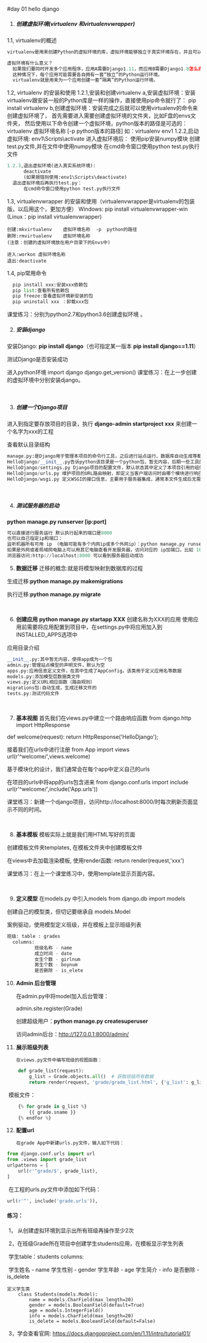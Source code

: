 #day 01 hello django
1. ##### **创建虚拟环境**(virtualenv 和virtualenvwrapper)

  1.1, virtualenv的概述

  ```python
  virtualenv是用来创建Python的虚拟环境的库，虚拟环境能够独立于真实环境存在，并且可以同时有多个互相独立的Python虚拟环境，每个虚拟环境都可以营造一个干净的开发环境，对于项目的依赖、版本的控制有着非常重要的作用。

  虚拟环境有什么意义？
  	如果我们要同时开发多个应用程序，应用A需要Django1.11，而应用B需要Django1.8怎么办？
  	这种情况下，每个应用可能需要各自拥有一套“独立”的Python运行环境。
  	virtualenv就是用来为一个应用创建一套“隔离”的Python运行环境。
  ```

  1.2, virtualenv 的安装和使用
  	1.2.1,安装和创建virtualenv
  		a,安装虚拟环境：安装virtualenv跟安装一般的Python库是一样的操作，直接使用pip命令就行了：
  				pip install virtualenv
  		b,创建虚拟环境：安装完成之后就可以使用virtualenv的命令来创建虚拟环境了，
  			  首先需要进入需要创建虚拟环境的文件夹，比如F盘的envs文件夹，
  			  然后使用以下命令创建一个虚拟环境，python版本的路径是可选的：
  				virtualenv 虚拟环境名称 [-p python版本的路径]
  				如：virtualenv env1 
  	1.2.2,启动虚拟环境:
  			env1\Scripts\activate
  		进入虚拟环境后：
  			使用pip安装numpy模块
  			创建test.py文件,并在文件中使用numpy模块
  			在cmd命令窗口使用python test.py执行文件
  			
  ```python
  1.2.3,退出虚拟环境(进入真实系统环境): 
  		deactivate  
  		(如果报错则使用:env1\Scripts\deactivate)
  	退出虚拟环境后再执行test.py：
  		在cmd命令窗口使用python test.py执行文件
  ```


  1.3, virtualenvwrapper 的安装和使用（virtualenvwrapper是virtualenv的包装版，以后用这个，更加方便）
  	Windows: pip install virtualenvwrapper-win
  	(Linux：pip install virtualenvwrapper)
  	
  	创建:mkvirtualenv    虚拟环境名称  -p  python的路径 
  	删除:rmvirtualenv    虚拟环境名称
  	(注意：创建的虚拟环境放在用户目录下的Envs中)
  	
  	进入:workon 虚拟环境名称
  	退出:deactivate 

  1.4, pip常用命令

  ```python
  	pip install xxx:安装xxx依赖包
  	pip list:查看所有依赖包
  	pip freeze:查看虚拟环境新安装的包
  	pip uninstall xxx ：卸载xxx包
  ```

  课堂练习：分别为python2.7和python3.6创建虚拟环境 。

  

2. ##### 安装django

  安装Django:  **pip install django**（也可指定某一版本 **pip install django==1.11**）

  测试Django是否安装成功

  进入python环境
  	import django
  	django.get_version()
  课堂练习：在上一步创建的虚拟环境中分别安装django。

  ​

3. ##### 创建一个Django项目

  进入到指定要存放项目的目录，执行 **django-admin startproject xxx**  来创建一个名字为xxx的工程

  查看默认目录结构

  ```python
  manage.py:是Django用于管理本项目的命令行工具，之后进行站点运行，数据库自动生成等都是通过本文件完成。
  HelloDjango/__init__.py告诉python该目录是一个python包，暂无内容，后期一些工具的初始化可能会用到
  HelloDjango/settings.py Django项目的配置文件，默认状态其中定义了本项目引用的组件，项目名，数据库，静态资源等。
  HelloDjango/urls.py 维护项目的URL路由映射，即定义当客户端访问时由哪个模块进行响应。
  HelloDjango/wsgi.py 定义WSGI的接口信息，主要用于服务器集成，通常本文件生成后无需改动。
  ```

  ​

4. ##### 测试服务器的启动

  **python manage.py runserver [ip:port]**

  ```python
  可以直接进行服务运行 默认执行起来的端口是8000
  也可以自己指定ip和端口：
  监听机器所有可用 ip （电脑可能有多个内网ip或多个外网ip）：python manage.py runserver 0.0.0.0:8000 
  如果是外网或者局域网电脑上可以用其它电脑查看开发服务器，访问对应的 ip加端口，比如 10.36.132.2:8000
  浏览器访问:http://localhost:8000 可以看到服务器启动成功
  ```

5. **数据迁移**
  迁移的概念:就是将模型映射到数据库的过程

  生成迁移:**python manage.py makemigrations**

  执行迁移:**python manage.py migrate**

  ​

6. **创建应用**
  **python manage.py startapp XXX**
  创建名称为XXX的应用
  使用应用前需要将应用配置到项目中，在settings.py中将应用加入到INSTALLED_APPS选项中

  应用目录介绍

  ```python
  __init__.py:其中暂无内容，使得app成为一个包
  admin.py:管理站点模型的声明文件，默认为空
  apps.py:应用信息定义文件，在其中生成了AppConfig，该类用于定义应用名等数据
  models.py:添加模型层数据类文件
  views.py:定义URL相应函数（路由规则）
  migrations包:自动生成，生成迁移文件的
  tests.py:测试代码文件
  ```

  ​

7. **基本视图**
  首先我们在views.py中建立一个路由响应函数
  from django.http import HttpResponse

  def welcome(request):
  	return HttpResponse('HelloDjango');

  接着我们在urls中进行注册
  from App import views
  url(r'^welcome/',views.welcome)

  基于模块化的设计，我们通常会在每个app中定义自己的urls

  在项目的urls中将app的urls包含进来
  from django.conf.urls import include
   url(r'^welcome/',include('App.urls'))

  课堂练习：新建一个django项目，访问http://localhost:8000/时每次刷新页面显示不同的时间。

  ​

8. **基本模板**
  模板实际上就是我们用HTML写好的页面

  创建模板文件夹templates, 在模板文件夹中创建模板文件

  在views中去加载渲染模板, 使用render函数: return render(request,'xxx')

  课堂练习：在上一个课堂练习中，使用template显示页面内容。

  ​

9. **定义模型**
  在models.py 中引入models
  from django.db import models

  创建自己的模型类，但切记要继承自 models.Model

  案例驱动，使用模型定义班级，并在模板上显示班级列表

  ```python
  班级: table : grades
   	columns: 	
  			班级名称 - name
  			成立时间 - date
  			女生个数 - girlnum
  			男生个数 - boynum
  			是否删除 - is_elete
  ```


  10. **Admin 后台管理**

        在admin.py中将model加入后台管理：

        admin.site.register(Grade)

        创建超级用户：**python manage.py createsuperuser**

        访问admin后台：http://127.0.0.1:8000/admin/


11. **展示班级列表**

		在views.py文件中编写班级的视图函数：

```python
	def grade_list(request):
    	g_list = Grade.objects.all()  # 获取班级所有数据
    	return render(request, 'grade/grade_list.html', {'g_list': g_list})
```

​	模板文件：

```python
	{% for grade in g_list %}
        {{ grade.sname }}
	{% endfor %}
```

12. **配置url**

		在grade App中新建urls.py文件，输入如下代码：

```python
from django.conf.urls import url
from .views import grade_list
urlpatterns = [
	url(r'^grade/$', grade_list),
]
```
​	在工程的urls.py文件中添加如下代码：

```python
url(r'^', include('grade.urls')),
```





#### 练习：

​	1， 从创建虚拟环境到显示出所有班级再操作至少2次

​	2，在班级Grade所在项目中创建学生students应用，在模板显示学生列表

​	学生table：students
		columns:	

​			学生姓名 - name
			学生性别 - gender
			学生年龄 - age
			学生简介 - info	
			是否删除 - is_delete 

 	定义学生类
  		class Students(models.Model):
  			name = models.CharField(max_length=20)
  	  		gender = models.BooleanField(default=True)
  	  		age = models.IntegerField()
  	  		info = models.CharField(max_length=20)
  	  		is_delete = models.BooleanField(default=False)



​	3，学会查看官网: https://docs.djangoproject.com/en/1.11/intro/tutorial01/



